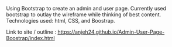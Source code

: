 Using Bootstrap to create an admin and user page. Currently used bootstrap to outlay the wireframe while thinking of best  content.
Technologies used: html, CSS, and Boostrap.

Link to site / outline : https://anjeh24.github.io/Admin-User-Page-Boostrap/index.html

